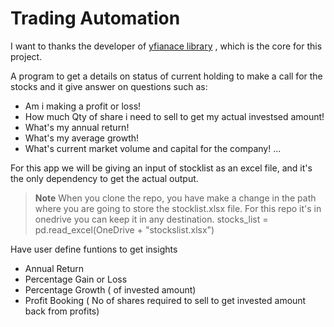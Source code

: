 # Trading Automation

I want to thanks the developer of [yfianace library](https://github.com/ranaroussi/yfinance) , which is the core for this project.

A program to get a details on status of current holding to make a call for the stocks and it give answer on questions such as:

- Am i making a profit or loss!
- How much Qty of share i need to sell to get my actual investsed amount!
- What's my annual return!
- What's my average growth!
- What's current market volume and capital for the company! ...

For this app we will be giving an input of stocklist as an excel file, and it's the only dependency to get the actual output.

> **Note** When you clone the repo, you have make a change in the path where you are going to store the stocklist.xlsx file. For this repo it's in onedrive you can keep it in any destination.
> stocks_list = pd.read_excel(OneDrive + "stockslist.xlsx")

Have user define funtions to get insights
- Annual Return
- Percentage Gain or Loss
- Percentage Growth ( of invested amount)
- Profit Booking ( No of shares required to sell to get invested amount back from profits)
